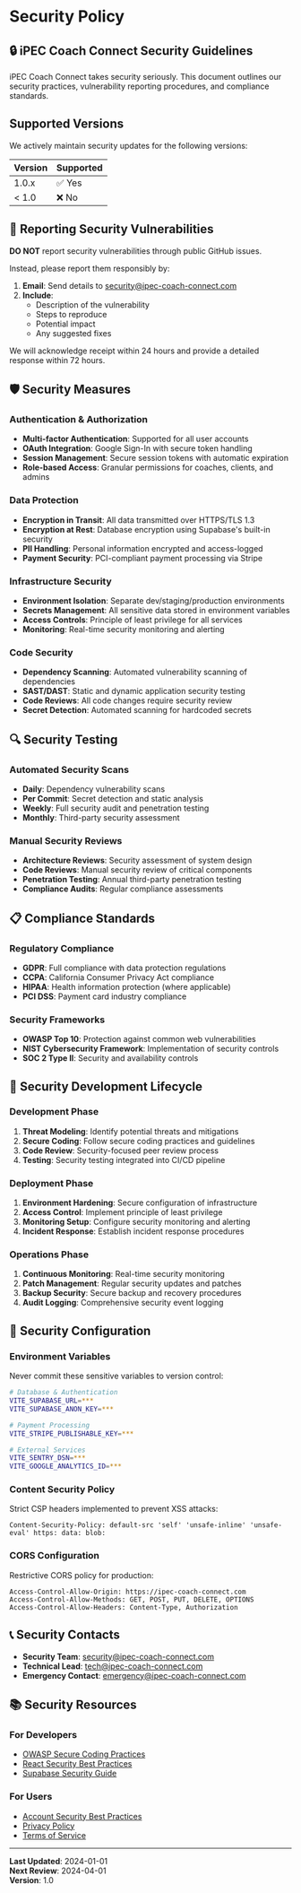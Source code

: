 # Security Policy

## 🔒 iPEC Coach Connect Security Guidelines

iPEC Coach Connect takes security seriously. This document outlines our security practices, vulnerability reporting procedures, and compliance standards.

## Supported Versions

We actively maintain security updates for the following versions:

| Version | Supported          |
| ------- | ------------------ |
| 1.0.x   | ✅ Yes             |
| < 1.0   | ❌ No              |

## 🚨 Reporting Security Vulnerabilities

**DO NOT** report security vulnerabilities through public GitHub issues.

Instead, please report them responsibly by:

1. **Email**: Send details to [security@ipec-coach-connect.com](mailto:security@ipec-coach-connect.com)
2. **Include**: 
   - Description of the vulnerability
   - Steps to reproduce
   - Potential impact
   - Any suggested fixes

We will acknowledge receipt within 24 hours and provide a detailed response within 72 hours.

## 🛡️ Security Measures

### Authentication & Authorization
- **Multi-factor Authentication**: Supported for all user accounts
- **OAuth Integration**: Google Sign-In with secure token handling
- **Session Management**: Secure session tokens with automatic expiration
- **Role-based Access**: Granular permissions for coaches, clients, and admins

### Data Protection
- **Encryption in Transit**: All data transmitted over HTTPS/TLS 1.3
- **Encryption at Rest**: Database encryption using Supabase's built-in security
- **PII Handling**: Personal information encrypted and access-logged
- **Payment Security**: PCI-compliant payment processing via Stripe

### Infrastructure Security
- **Environment Isolation**: Separate dev/staging/production environments
- **Secrets Management**: All sensitive data stored in environment variables
- **Access Controls**: Principle of least privilege for all services
- **Monitoring**: Real-time security monitoring and alerting

### Code Security
- **Dependency Scanning**: Automated vulnerability scanning of dependencies
- **SAST/DAST**: Static and dynamic application security testing
- **Code Reviews**: All code changes require security review
- **Secret Detection**: Automated scanning for hardcoded secrets

## 🔍 Security Testing

### Automated Security Scans
- **Daily**: Dependency vulnerability scans
- **Per Commit**: Secret detection and static analysis
- **Weekly**: Full security audit and penetration testing
- **Monthly**: Third-party security assessment

### Manual Security Reviews
- **Architecture Reviews**: Security assessment of system design
- **Code Reviews**: Manual security review of critical components
- **Penetration Testing**: Annual third-party penetration testing
- **Compliance Audits**: Regular compliance assessments

## 📋 Compliance Standards

### Regulatory Compliance
- **GDPR**: Full compliance with data protection regulations
- **CCPA**: California Consumer Privacy Act compliance
- **HIPAA**: Health information protection (where applicable)
- **PCI DSS**: Payment card industry compliance

### Security Frameworks
- **OWASP Top 10**: Protection against common web vulnerabilities
- **NIST Cybersecurity Framework**: Implementation of security controls
- **SOC 2 Type II**: Security and availability controls

## 🚀 Security Development Lifecycle

### Development Phase
1. **Threat Modeling**: Identify potential threats and mitigations
2. **Secure Coding**: Follow secure coding practices and guidelines
3. **Code Review**: Security-focused peer review process
4. **Testing**: Security testing integrated into CI/CD pipeline

### Deployment Phase
1. **Environment Hardening**: Secure configuration of infrastructure
2. **Access Control**: Implement principle of least privilege
3. **Monitoring Setup**: Configure security monitoring and alerting
4. **Incident Response**: Establish incident response procedures

### Operations Phase
1. **Continuous Monitoring**: Real-time security monitoring
2. **Patch Management**: Regular security updates and patches
3. **Backup Security**: Secure backup and recovery procedures
4. **Audit Logging**: Comprehensive security event logging

## 🔧 Security Configuration

### Environment Variables
Never commit these sensitive variables to version control:

```bash
# Database & Authentication
VITE_SUPABASE_URL=***
VITE_SUPABASE_ANON_KEY=***

# Payment Processing
VITE_STRIPE_PUBLISHABLE_KEY=***

# External Services
VITE_SENTRY_DSN=***
VITE_GOOGLE_ANALYTICS_ID=***
```

### Content Security Policy
Strict CSP headers implemented to prevent XSS attacks:

```http
Content-Security-Policy: default-src 'self' 'unsafe-inline' 'unsafe-eval' https: data: blob:
```

### CORS Configuration
Restrictive CORS policy for production:

```http
Access-Control-Allow-Origin: https://ipec-coach-connect.com
Access-Control-Allow-Methods: GET, POST, PUT, DELETE, OPTIONS
Access-Control-Allow-Headers: Content-Type, Authorization
```

## 📞 Security Contacts

- **Security Team**: [security@ipec-coach-connect.com](mailto:security@ipec-coach-connect.com)
- **Technical Lead**: [tech@ipec-coach-connect.com](mailto:tech@ipec-coach-connect.com)
- **Emergency Contact**: [emergency@ipec-coach-connect.com](mailto:emergency@ipec-coach-connect.com)

## 📚 Security Resources

### For Developers
- [OWASP Secure Coding Practices](https://owasp.org/www-pdf-archive/OWASP_SCP_Quick_Reference_Guide_v2.pdf)
- [React Security Best Practices](https://snyk.io/blog/10-react-security-best-practices/)
- [Supabase Security Guide](https://supabase.com/docs/guides/auth/row-level-security)

### For Users
- [Account Security Best Practices](./docs/user-security.md)
- [Privacy Policy](./docs/privacy-policy.md)
- [Terms of Service](./docs/terms-of-service.md)

---

**Last Updated**: 2024-01-01  
**Next Review**: 2024-04-01  
**Version**: 1.0